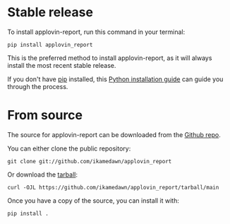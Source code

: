 # Stable release

To install applovin-report, run this command in your
terminal:

``` console
pip install applovin_report
```

This is the preferred method to install applovin-report, as it will always install the most recent stable release.

If you don't have [pip][] installed, this [Python installation guide][]
can guide you through the process.

# From source

The source for applovin-report can be downloaded from
the [Github repo][].

You can either clone the public repository:

``` console
git clone git://github.com/ikamedawn/applovin_report
```

Or download the [tarball][]:

``` console
curl -OJL https://github.com/ikamedawn/applovin_report/tarball/main
```

Once you have a copy of the source, you can install it with:

``` console
pip install .
```

  [pip]: https://pip.pypa.io
  [Python installation guide]: http://docs.python-guide.org/en/latest/starting/installation/
  [Github repo]: https://github.com/ikamedawn/applovin_report
  [tarball]: https://github.com/ikamedawn/applovin_report/tarball/main
